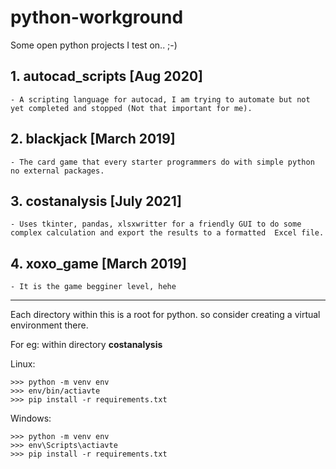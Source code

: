 # python-workground
Some open python projects I test on.. ;-)


##  1. autocad_scripts [Aug 2020]
    - A scripting language for autocad, I am trying to automate but not yet completed and stopped (Not that important for me).

##  2. blackjack [March 2019]
    - The card game that every starter programmers do with simple python no external packages.

##  3. costanalysis [July 2021]
    - Uses tkinter, pandas, xlsxwritter for a friendly GUI to do some complex calculation and export the results to a formatted  Excel file.

##  4. xoxo_game [March 2019]
    - It is the game begginer level, hehe

___

Each directory within this is a root for python. so consider creating a virtual environment there.

For eg: within directory __costanalysis__ 

Linux:
```
>>> python -m venv env
>>> env/bin/actiavte
>>> pip install -r requirements.txt
```
Windows:
```
>>> python -m venv env
>>> env\Scripts\actiavte
>>> pip install -r requirements.txt
```

